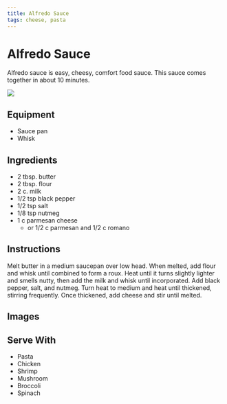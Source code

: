 ```yaml
---
title: Alfredo Sauce
tags: cheese, pasta
---
```


# Alfredo Sauce

Alfredo sauce is easy, cheesy, comfort food sauce. This sauce comes
together in about 10 minutes.

![](title.jpg)

## Equipment

* Sauce pan
* Whisk

## Ingredients

* 2 tbsp. butter
* 2 tbsp. flour
* 2 c. milk
* 1/2 tsp black pepper
* 1/2 tsp salt
* 1/8 tsp nutmeg
* 1 c parmesan cheese
    * or 1/2 c parmesan and 1/2 c romano

## Instructions

Melt butter in a medium saucepan over low head. When melted, add flour
and whisk until combined to form a roux. Heat until it turns slightly
lighter and smells nutty, then add the milk and whisk until
incorporated. Add black pepper, salt, and nutmeg. Turn heat to medium
and heat until thickened, stirring frequently. Once thickened, add
cheese and stir until melted.

## Images



## Serve With

* Pasta
* Chicken
* Shrimp
* Mushroom
* Broccoli
* Spinach

